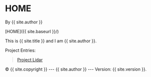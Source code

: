 <!-- @import "{{ site.theme }}"; -->

# HOME

By {{ site.author }}

[HOME]({{ site.baseurl }}/)

This is {{ site.title }} and I am {{ site.author }}.

Project Entries:

> [Project Lidar](/lidar/main.md) 

 © {{ site.copyright }} --- {{ site.author }} --- Version: {{ site.version }}.
